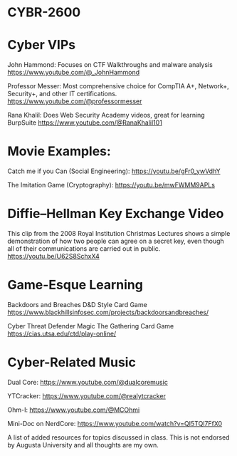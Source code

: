 # CYBR-2600

# Cyber VIPs
John Hammond:
Focuses on CTF Walkthroughs and malware analysis
https://www.youtube.com/@_JohnHammond

Professor Messer:
Most comprehensive choice for CompTIA A+, Network+, Security+, and other IT certifications.
https://www.youtube.com/@professormesser

Rana Khalil: 
Does Web Security Academy videos, great for learning BurpSuite
https://www.youtube.com/@RanaKhalil101

# Movie Examples:
Catch me if you Can (Social Engineering):
https://youtu.be/gFr0_ywVdhY

The Imitation Game (Cryptography): 
https://youtu.be/mwFWMM9APLs

# Diffie–Hellman Key Exchange Video
This clip from the 2008 Royal Institution Christmas Lectures shows a simple demonstration of how two people can agree on a secret key, even though all of their communications are carried out in public. 
https://youtu.be/U62S8SchxX4


# Game-Esque Learning

Backdoors and Breaches
D&D Style Card Game
https://www.blackhillsinfosec.com/projects/backdoorsandbreaches/

Cyber Threat Defender
Magic The Gathering Card Game
https://cias.utsa.edu/ctd/play-online/



# Cyber-Related Music
Dual Core:
https://www.youtube.com/@dualcoremusic

YTCracker:
https://www.youtube.com/@realytcracker

Ohm-I:
https://www.youtube.com/@MCOhmi

Mini-Doc on NerdCore:
https://www.youtube.com/watch?v=QI5TQl7FfX0

A list of added resources for topics discussed in class.
This is not endorsed by Augusta University and all thoughts are my own.

